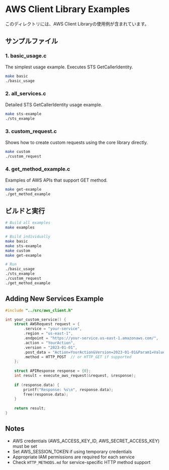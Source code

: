# AWS Client Library Examples

このディレクトリには、AWS Client Libraryの使用例が含まれています。

## サンプルファイル

### 1. basic_usage.c
The simplest usage example. Executes STS GetCallerIdentity.

```bash
make basic
./basic_usage
```

### 2. all_services.c
Detailed STS GetCallerIdentity usage example.

```bash
make sts-example
./sts_example
```

### 3. custom_request.c
Shows how to create custom requests using the core library directly.

```bash
make custom
./custom_request
```

### 4. get_method_example.c
Examples of AWS APIs that support GET method.

```bash
make get-example
./get_method_example
```

## ビルドと実行

```bash
# Build all examples
make examples

# Build individually
make basic
make sts-example
make custom
make get-example

# Run
./basic_usage
./sts_example
./custom_request
./get_method_example
```

## Adding New Services Example

```c
#include "../src/aws_client.h"

int your_custom_service() {
    struct AWSRequest request = {
        .service = "your-service",
        .region = "us-east-1",
        .endpoint = "https://your-service.us-east-1.amazonaws.com/",
        .action = "YourAction",
        .version = "2023-01-01",
        .post_data = "Action=YourAction&Version=2023-01-01&Param1=Value1",
        .method = HTTP_POST  // or HTTP_GET if supported
    };
    
    struct APIResponse response = {0};
    int result = execute_aws_request(&request, &response);
    
    if (response.data) {
        printf("Response: %s\n", response.data);
        free(response.data);
    }
    
    return result;
}
```

## Notes

- AWS credentials (AWS_ACCESS_KEY_ID, AWS_SECRET_ACCESS_KEY) must be set
- Set AWS_SESSION_TOKEN if using temporary credentials
- Appropriate IAM permissions are required for each service
- Check `HTTP_METHODS.md` for service-specific HTTP method support

